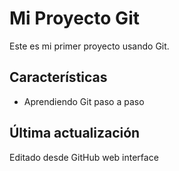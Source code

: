    # Mi Proyecto Git

   Este es mi primer proyecto usando Git.

   ## Características
   - Aprendiendo Git paso a paso
   
   ## Última actualización
   Editado desde GitHub web interface
